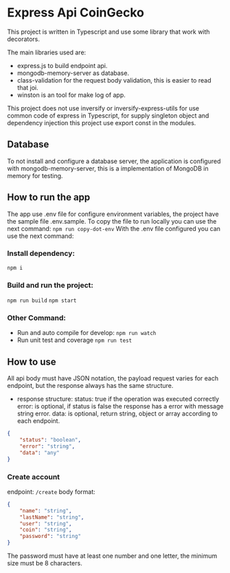 # Express Api CoinGecko

This project is written in Typescript and use some library that work with decorators.

The main libraries used are:
- express.js to build endpoint api.
- mongodb-memory-server as database.
- class-validation for the request body validation, this is easier to read that joi.
- winston is an tool for make log of app.

This project does not use inversify or inversify-express-utils for use common code of express in Typescript, for supply singleton object and dependency injection this project use export const in the modules.

## Database
To not install and configure a database server, the application is configured with mongodb-memory-server, this is a implementation of MongoDB in memory for testing.

## How to run the app
The app use .env file for configure environment variables, the project have the sample file .env.sample.
To copy the file to run locally you can use the next command:
`npm run copy-dot-env`
With the .env file configured you can use the next command:
### Install dependency:
```npm i```
### Build and run the project:
```npm run build```
```npm start```
### Other Command:
- Run and auto compile for develop:
```npm run watch```
- Run unit test and coverage
```npm run test```
## How to use
All api body must have JSON notation, the payload request varies for each endpoint, but the response always has the same structure.
- response structure:
status: true if the operation was executed correctly
error: is optional, if status is false the response has a error with message string error.
data: is optional, return string, object or array according to each endpoint.
```json
{
	"status": "boolean",
	"error": "string",
	"data": "any"
}
```
### Create account
endpoint:
`/create`
body format:
```json
{
	"name": "string",
	"lastName": "string",
	"user": "string",
	"coin": "string",
    "password": "string"
}
```
The password must have at least one number and one letter, the minimum size must be 8 characters.